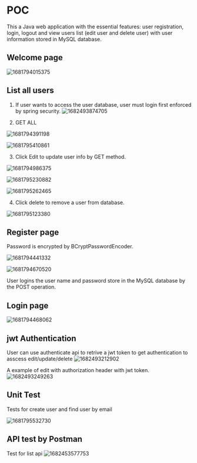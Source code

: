 

# POC

This a Java web application with the essential features: user registration, login, logout and view users list (edit user and delete user) with user information stored in MySQL database.

## Welcome page
![1681794015375](https://user-images.githubusercontent.com/34713501/232699181-c86feefa-3ba0-4f8e-9c59-1022cd0845dd.png)


## List all users

1. If user wants to access the user database, user must login first enforced by spring security.
![1682493874705](https://user-images.githubusercontent.com/34713501/234500752-55b5497e-7756-4ea1-85e4-6b5a6197f6d6.png)


2. GET ALL 

![1681794391198](https://user-images.githubusercontent.com/34713501/232699381-b09b94b2-0561-4b05-a794-2cd190c5f92b.png)

![1681795410861](https://user-images.githubusercontent.com/34713501/232699595-84cffd36-66cd-4344-af44-1cf29b23a9f9.png)



3. Click Edit to update user info by GET method.

![1681794986375](https://user-images.githubusercontent.com/34713501/232699674-1baa6b9c-86b0-4605-a31d-c086dacb0504.png)

![1681795230882](https://user-images.githubusercontent.com/34713501/232699753-698a5744-b578-4c82-a402-7c856bf9c799.png)

![1681795262465](https://user-images.githubusercontent.com/34713501/232699834-09ac6969-ac0a-46f0-b67d-e44462343605.png)


4. Click delete to remove a user from database.

![1681795123380](https://user-images.githubusercontent.com/34713501/232699964-59b80c5d-caae-4c72-9c63-c0a4b3afbb7f.png)


## Register page

Password is encrypted by BCryptPasswordEncoder.

![1681794441332](https://user-images.githubusercontent.com/34713501/232700090-afac332e-5397-44e5-a399-955074f4f072.png)

![1681794670520](https://user-images.githubusercontent.com/34713501/232700153-d48cc16d-c584-4509-b1ed-c333774a9e3a.png)

User logins the user name and password store in the MySQL database by the POST operation.

## Login page

![1681794468062](https://user-images.githubusercontent.com/34713501/232700293-b52ca436-e4e0-4722-b4dd-1c14c4acbbca.png)

## jwt Authentication
User can use authenticate api to retrive a jwt token to get authentication to asscess edit/update/delete
![1682493212902](https://user-images.githubusercontent.com/34713501/234498216-ac27d883-74d7-4acb-b675-0c312479235c.png)

A example of edit with authorization header with jwt token.
![1682493249263](https://user-images.githubusercontent.com/34713501/234498427-06d6fe41-9909-4771-854c-c80032cc065b.png)

## Unit Test

Tests for create user and find user by email

![1681795532730](https://user-images.githubusercontent.com/34713501/232700357-b5b96153-6f44-4242-93a2-683b202e2b49.png)


## API test by Postman
Test for list api
![1682453577753](https://user-images.githubusercontent.com/34713501/234392132-11f11f38-1930-43fe-b873-f9c5d1b0f8e1.png)



